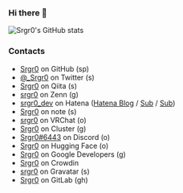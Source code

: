 ### Hi there 👋

![Srgr0's GitHub stats](https://grs-srgr0.vercel.app/api?username=Srgr0&count_private=true&show_icons=true)

### Contacts
- [Srgr0](https://github.com/Srgr0) on GitHub (sp)
- [@_Srgr0](https://twitter.com/_Srgr0) on Twitter (s)
- [Srgr0](https://qiita.com/Srgr0) on Qiita (s)
- [srgr0](https://zenn.dev/srgr0) on Zenn (g)
- [srgr0_dev](https://profile.hatena.ne.jp/srgr0_dev/) on Hatena ([Hatena Blog](https://srgr0.hatenablog.jp/) / [Sub](https://srgr0-dev.hatenablog.com) / [Sub](https://srgr0.hateblo.jp))
- [Srgr0](https://note.com/srgr0/) on note (s)
- [srgr0](https://vrchat.com/home/user/usr_203352c3-2610-4232-9a62-f262c6a03574) on VRChat (o)
- [Srgr0](https://cluster.mu/u/Srgr0) on Cluster (g)
- [Srgr0#6443](https://discordapp.com/users/958373877518585856) on Discord (o)
- [Srgr0](https://huggingface.co/srgr0) on Hugging Face (o)
- [Srgr0](https://g.dev/srgr0) on Google Developers (g)
- [Srgr0](https://crowdin.com/profile/srgr0) on Crowdin
- [srgr0](https://en.gravatar.com/srgr0) on Gravatar (s)
- [Srgr0](https://gitlab.com/Srgr0) on GitLab (gh)
